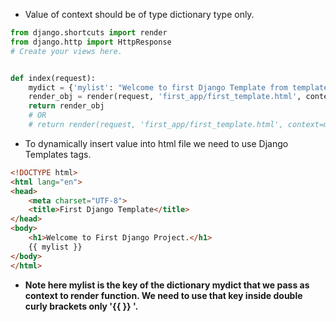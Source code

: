 - Value of context should be of type dictionary type only.
```python
from django.shortcuts import render
from django.http import HttpResponse
# Create your views here.


def index(request):
    mydict = {'mylist': "Welcome to first Django Template from template/first_app directory."}
    render_obj = render(request, 'first_app/first_template.html', context=mydict)
    return render_obj
    # OR
    # return render(request, 'first_app/first_template.html', context=mydict)

```

- To dynamically insert value into html file we need to use Django Templates tags.
```html
<!DOCTYPE html>
<html lang="en">
<head>
    <meta charset="UTF-8">
    <title>First Django Template</title>
</head>
<body>
    <h1>Welcome to First Django Project.</h1>
    {{ mylist }}
</body>
</html>
```
- **Note here mylist is the key of the dictionary mydict that we pass as context to render function.
  We need to use that key inside double curly brackets only '{{  }} '.**
